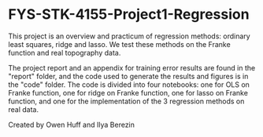 # FYS-STK-4155-Project1-Regression

This project is an overview and practicum of regression methods: ordinary least squares, ridge and lasso. We test these methods on the Franke function and real topography data.

The project report and an appendix for training error results are found in the "report" folder, and the code used to generate the results and figures is in the "code" folder. The code is divided into four notebooks: one for OLS on Franke function, one for ridge on Franke function, one for lasso on Franke function, and one for the implementation of the 3 regression methods on real data.

Created by Owen Huff and Ilya Berezin
